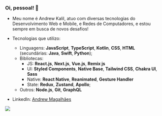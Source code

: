 ### Oi, pessoal! 👋

<!--
**okalil/okalil** is a ✨ _special_ ✨ repository because its `README.md` (this file) appears on your GitHub profile.

Here are some ideas to get you started:

- 🔭 I’m currently working on ...
- 🌱 I’m currently learning ...
- 👯 I’m looking to collaborate on ...
- 🤔 I’m looking for help with ...
- 💬 Ask me about ...
- 📫 How to reach me: ...
- 😄 Pronouns: ...
- ⚡ Fun fact: ...
-->

- Meu nome é Andrew Kalil, atuo com diversas tecnologias do Desenvolvimento Web e Mobile, e Redes de Computadores, e estou sempre em busca de novos desafios!

- Tecnologias que utilizo:
  - Linguagens: **JavaScript**, **TypeScript**, **Kotlin**, **CSS**, **HTML** (secundárias: **Java**, **Swift**, **Python**);
  - Bibliotecas: 
    - JS:  **React.js**, **Next.js**, **Vue.js**, **Remix js**
    - UI:  **Styled Components**, **Native Base**, **Tailwind CSS**, **Chakra UI**, **Sass**
    - Native:  **React Native**, **Reanimated**, **Gesture Handler**
    - State:  **Redux**, **Zustand**, **Apollo**;
  - Outros: **Node.js**, **Git**, **GraphQL**

- LinkedIn: [Andrew Magalhães](https://www.linkedin.com/in/andrew-magalh%C3%A3es-2b3781210/)

<img align="center" src="https://github-readme-stats.vercel.app/api/top-langs/?username=okalil&layout=compact&theme=dark&custom_title=Linguagens mais usadas&hide_border=true" />
